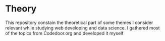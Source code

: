 # Theory
This repository constain the theoretical part of some themes I consider relevant while studying web developing and data science. I gathered most of the topics from Codedoor.org and developed it myself
